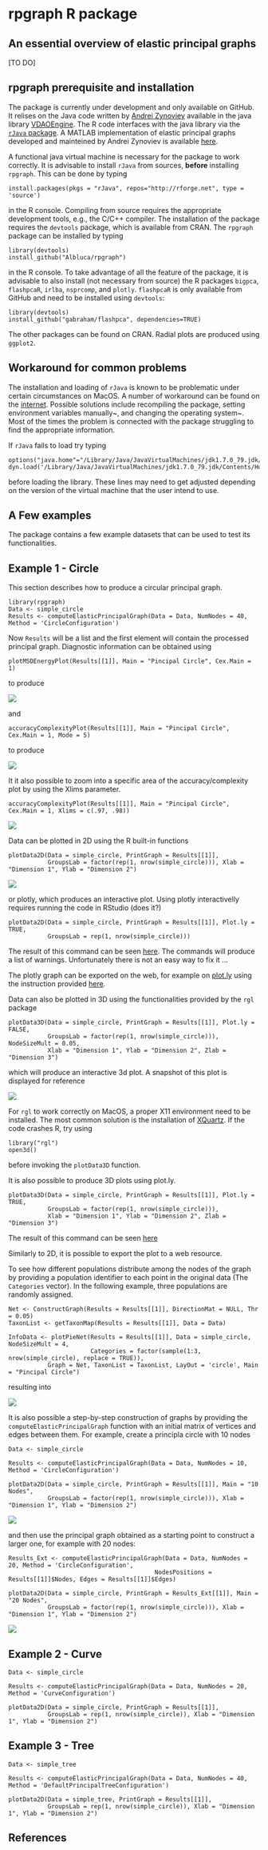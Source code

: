 # rpgraph R package

## An essential overview of elastic principal graphs

[TO DO]

## rpgraph prerequisite and installation

The package is currently under development and only available on GitHub. It relises on the Java code written by [Andrei Zynoviev](https://github.com/auranic) available in the java library [VDAOEngine](https://github.com/auranic/VDAOEngine). The R code interfaces with the java library via the [`rJava` package](https://www.rforge.net/rJava/). A MATLAB implementation of elastic principal graphs developed and mainteined by Andrei Zynoviev is available [here](https://github.com/auranic/Elastic-principal-graphs).

A functional java virtual machine is necessary for the package to work correctly. It is advisable to install `rJava` from sources, **before** installing `rpgraph`. This can be done by typing

```{r, eval=FALSE}
install.packages(pkgs = "rJava", repos="http://rforge.net", type = 'source')
```

in the R console. Compiling from source requires the appropriate development tools, e.g., the C/C++ compiler. The installation of the package requires the `devtools` package, which is available from CRAN. The `rpgraph` package can be installed by typing

```{r, eval=FALSE}
library(devtools)
install_github("Albluca/rpgraph")
```

in the R console. To take advantage of all the feature of the package, it is advisable to also install (not necessary from source) the R packages `bigpca`, `flashpcaR`, `irlba`, `nsprcomp`, and `plotly`. `flashpcaR` is only available from GitHub and need to be installed using `devtools`:

```{r, eval=FALSE}
library(devtools)
install_github("gabraham/flashpca", dependencies=TRUE)
```

The other packages can be found on CRAN. Radial plots are produced using `ggplot2`.

## Workaround for common problems

The installation and loading of `rJava` is known to be problematic under certain circumstances on MacOS. A number of workaround can be found on the [internet](http://conjugateprior.org/2014/12/r-java8-osx/). Possible solutions include recompiling the package, setting environment variables manually~, and changing the operating system~. Most of the times the problem is connected with the package struggling to find the appropriate information.

If `rJava` fails to load try typing

```{r, eval=FALSE}
options("java.home"="/Library/Java/JavaVirtualMachines/jdk1.7.0_79.jdk/Contents/Home/jre")
dyn.load('/Library/Java/JavaVirtualMachines/jdk1.7.0_79.jdk/Contents/Home/jre/lib/server/libjvm.dylib')
```

before loading the library. These lines may need to get adjusted depending on the version of the virtual machine that the user intend to use.

## A Few examples

The package contains a few example datasets that can be used to test its functionalities.

## Example 1 - Circle

This section describes how to produce a circular principal graph.

```{r}
library(rpgraph)
Data <- simple_circle
Results <- computeElasticPrincipalGraph(Data = Data, NumNodes = 40, Method = 'CircleConfiguration')
```

Now `Results` will be a list and the first element will contain the processed principal graph. Diagnostic information can be obtained using

```{r, fig.height=5, fig.width=5}
plotMSDEnergyPlot(Results[[1]], Main = "Pincipal Circle", Cex.Main = 1)
```

to produce

![](images/circle/MSDCirc.png)

and

```{r, fig.height=5, fig.width=5}
accuracyComplexityPlot(Results[[1]], Main = "Pincipal Circle", Cex.Main = 1, Mode = 5)
```

to produce

![](images/circle/AccCompCirc.png)


It it also possible to zoom into a specific area of the accuracy/complexity plot by using the Xlims parameter.

```{r, fig.height=5, fig.width=5}
accuracyComplexityPlot(Results[[1]], Main = "Pincipal Circle", Cex.Main = 1, Xlims = c(.97, .98))
```

![](images/circle/AccCompCirc1.png)

Data can be plotted in 2D using the R built-in functions

```{r, fig.height=5, fig.width=5}
plotData2D(Data = simple_circle, PrintGraph = Results[[1]],
           GroupsLab = factor(rep(1, nrow(simple_circle))), Xlab = "Dimension 1", Ylab = "Dimension 2")
```

![](images/circle/Plot2D.png)

or plotly, which produces an interactive plot. Using plotly interactivelly requires running the code in RStudio (does it?)

```{r, fig.height=5, fig.width=5}
plotData2D(Data = simple_circle, PrintGraph = Results[[1]], Plot.ly = TRUE,
           GroupsLab = rep(1, nrow(simple_circle)))
```

The result of this command can be seen [here](https://plot.ly/~Alblucac/9/dimension-2-vs-dimension-1/). The commands will produce a list of warnings. Unfortunately there is not an easy way to fix it ...

The plotly graph can be exported on the web, for example on [plot.ly](http://plot.ly) using the instruction provided [here](http://plot.ly/r/getting-started/).


Data can also be plotted in 3D using the functionalities provided by the `rgl` package


```{r, fig.height=5, fig.width=5, eval=FALSE}
plotData3D(Data = simple_circle, PrintGraph = Results[[1]], Plot.ly = FALSE,
           GroupsLab = factor(rep(1, nrow(simple_circle))), NodeSizeMult = 0.05,
           Xlab = "Dimension 1", Ylab = "Dimension 2", Zlab = "Dimension 3")
```

which will produce an interactive 3d plot. A snapshot of this plot is displayed for reference

![](images/circle/Plot3D.png)

For `rgl` to work correctly on MacOS, a proper X11 environment need to be installed. The most common solution is the installation of [XQuartz](http://www.xquartz.org/). If the code crashes R, try using

```{r, eval=FALSE}
library("rgl")
open3d()
```

before invoking the `plotData3D` function.

It is also possible to produce 3D plots using plot.ly.

```{r, fig.height=5, fig.width=5}
plotData3D(Data = simple_circle, PrintGraph = Results[[1]], Plot.ly = TRUE,
           GroupsLab = factor(rep(1, nrow(simple_circle))),
           Xlab = "Dimension 1", Ylab = "Dimension 2", Zlab = "Dimension 3")
```

The result of this command can be seen [here](https://plot.ly/~Alblucac/11/_1-graph-graph-graph-graph-graph-graph-graph-graph-graph-graph-graph-graph-graph-/)

Similarly to 2D, it is possible to export the plot to a web resource.

To see how different populations distribute among the nodes of the graph by providing a population identifier to each point in the original data (The `Categories` vector). In the following example, three populations are randomly assigned.

```{r, fig.height=7, fig.width=7}
Net <- ConstructGraph(Results = Results[[1]], DirectionMat = NULL, Thr = 0.05)
TaxonList <- getTaxonMap(Results = Results[[1]], Data = Data)

InfoData <- plotPieNet(Results = Results[[1]], Data = simple_circle, NodeSizeMult = 4,
                       Categories = factor(sample(1:3, nrow(simple_circle), replace = TRUE)),
           Graph = Net, TaxonList = TaxonList, LayOut = 'circle', Main = "Pincipal Circle")
```
resulting into

![](images/circle/PieChr.png)

It is also possible a step-by-step construction of graphs by providing the `computeElasticPrincipalGraph` function with an initial matrix of vertices and edges between them. For example, create a principla circle with 10 nodes

```{r}
Data <- simple_circle

Results <- computeElasticPrincipalGraph(Data = Data, NumNodes = 10, Method = 'CircleConfiguration')

```

```{r, fig.height=5, fig.width=5}
plotData2D(Data = simple_circle, PrintGraph = Results[[1]], Main = "10 Nodes",
           GroupsLab = factor(rep(1, nrow(simple_circle))), Xlab = "Dimension 1", Ylab = "Dimension 2")
```

![](images/circle/Plot2D_10.png)
        
and then use the principal graph obtained as a starting point to construct a larger one, for example with 20 nodes:

```{r}
Results_Ext <- computeElasticPrincipalGraph(Data = Data, NumNodes = 20, Method = 'CircleConfiguration',
                                         NodesPositions = Results[[1]]$Nodes, Edges = Results[[1]]$Edges)
```

```{r, fig.height=5, fig.width=5}
plotData2D(Data = simple_circle, PrintGraph = Results_Ext[[1]], Main = "20 Nodes",
           GroupsLab = factor(rep(1, nrow(simple_circle))), Xlab = "Dimension 1", Ylab = "Dimension 2")
```

![](images/circle/Plot2D_20.png)

## Example 2 - Curve

```{r}
Data <- simple_circle

Results <- computeElasticPrincipalGraph(Data = Data, NumNodes = 20, Method = 'CurveConfiguration')
```

```{r, fig.height=5, fig.width=5}
plotData2D(Data = simple_circle, PrintGraph = Results[[1]],
           GroupsLab = rep(1, nrow(simple_circle)), Xlab = "Dimension 1", Ylab = "Dimension 2")
```


## Example 3 - Tree

```{r}
Data <- simple_tree

Results <- computeElasticPrincipalGraph(Data = Data, NumNodes = 40, Method = 'DefaultPrincipalTreeConfiguration')

```

```{r, fig.height=5, fig.width=5}
plotData2D(Data = simple_tree, PrintGraph = Results[[1]],
           GroupsLab = rep(1, nrow(simple_circle)), Xlab = "Dimension 1", Ylab = "Dimension 2")
```

## References
